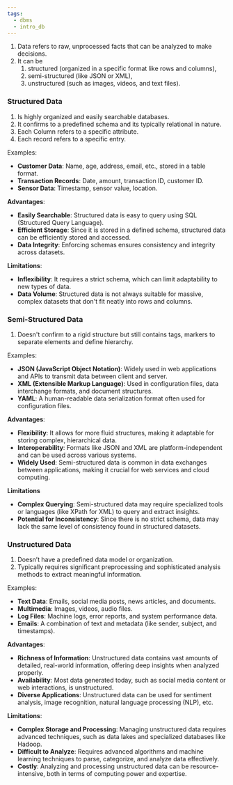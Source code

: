 ```yaml
---
tags:
  - dbms
  - intro_db
---
```

1. Data refers to raw, unprocessed facts that can be analyzed to make decisions. 
2. It can be 
	1. structured (organized in a specific format like rows and columns),
	2. semi-structured (like JSON or XML), 
	3. unstructured (such as images, videos, and text files).

### Structured Data

1. Is highly organized and easily searchable databases.
2. It confirms to a predefined schema and its typically relational in nature. 
3. Each Column refers to a specific attribute.
4. Each record refers to a specific entry.

Examples:
- **Customer Data**: Name, age, address, email, etc., stored in a table format.
- **Transaction Records**: Date, amount, transaction ID, customer ID.
- **Sensor Data**: Timestamp, sensor value, location. 


**Advantages**:

- **Easily Searchable**: Structured data is easy to query using SQL (Structured Query Language).
- **Efficient Storage**: Since it is stored in a defined schema, structured data can be efficiently stored and accessed.
- **Data Integrity**: Enforcing schemas ensures consistency and integrity across datasets.

**Limitations**:

- **Inflexibility**: It requires a strict schema, which can limit adaptability to new types of data.
- **Data Volume**: Structured data is not always suitable for massive, complex datasets that don't fit neatly into rows and columns.

### Semi-Structured Data

1. Doesn't confirm to a rigid structure but still contains tags, markers to separate elements and define hierarchy. 

Examples:

- **JSON (JavaScript Object Notation)**: Widely used in web applications and APIs to transmit data between client and server.
- **XML (Extensible Markup Language)**: Used in configuration files, data interchange formats, and document structures.
- **YAML**: A human-readable data serialization format often used for configuration files.

**Advantages**:
- **Flexibility**: It allows for more fluid structures, making it adaptable for storing complex, hierarchical data.
- **Interoperability**: Formats like JSON and XML are platform-independent and can be used across various systems.
- **Widely Used**: Semi-structured data is common in data exchanges between applications, making it crucial for web services and cloud computing.

**Limitations**
- **Complex Querying**: Semi-structured data may require specialized tools or languages (like XPath for XML) to query and extract insights.
- **Potential for Inconsistency**: Since there is no strict schema, data may lack the same level of consistency found in structured datasets.

### Unstructured Data 
1. Doesn’t have a predefined data model or organization.
2. Typically requires significant preprocessing and sophisticated analysis methods to extract meaningful information.

Examples:
- **Text Data**: Emails, social media posts, news articles, and documents.
- **Multimedia**: Images, videos, audio files.
- **Log Files**: Machine logs, error reports, and system performance data.
- **Emails**: A combination of text and metadata (like sender, subject, and timestamps).

**Advantages**:
- **Richness of Information**: Unstructured data contains vast amounts of detailed, real-world information, offering deep insights when analyzed properly.
- **Availability**: Most data generated today, such as social media content or web interactions, is unstructured.
- **Diverse Applications**: Unstructured data can be used for sentiment analysis, image recognition, natural language processing (NLP), etc.

**Limitations**:
- **Complex Storage and Processing**: Managing unstructured data requires advanced techniques, such as data lakes and specialized databases like Hadoop.
- **Difficult to Analyze**: Requires advanced algorithms and machine learning techniques to parse, categorize, and analyze data effectively.
- **Costly**: Analyzing and processing unstructured data can be resource-intensive, both in terms of computing power and expertise.